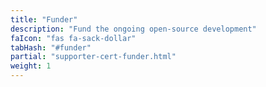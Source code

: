```yaml
---
title: "Funder"
description: "Fund the ongoing open-source development"
faIcon: "fas fa-sack-dollar"
tabHash: "#funder"
partial: "supporter-cert-funder.html"
weight: 1
---
```

